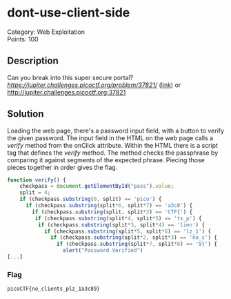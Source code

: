 # dont-use-client-side
Category: Web Exploitation\
Points: 100

## Description
Can you break into this super secure portal? *https://jupiter.challenges.picoctf.org/problem/37821/* ([link](https://jupiter.challenges.picoctf.org/problem/37821/)) or http://jupiter.challenges.picoctf.org:37821

## Solution
Loading the web page, there's a password input field, with a button to verify the given password. The input field in the HTML on the web page calls a *verify* method from the onClick attribute. Within the HTML there is a script tag that defines the *verify* method. The method checks the passphrase by comparing it against segments of the expected phrase. Piecing those pieces together in order gives the flag.
```Javascript
function verify() {
    checkpass = document.getElementById("pass").value;
    split = 4;
    if (checkpass.substring(0, split) == 'pico') {
      if (checkpass.substring(split*6, split*7) == 'a3c8') {
        if (checkpass.substring(split, split*2) == 'CTF{') {
         if (checkpass.substring(split*4, split*5) == 'ts_p') {
          if (checkpass.substring(split*3, split*4) == 'lien') {
            if (checkpass.substring(split*5, split*6) == 'lz_1') {
              if (checkpass.substring(split*2, split*3) == 'no_c') {
                if (checkpass.substring(split*7, split*8) == '9}') {
                  alert("Password Verified")
[...]
```

### Flag
```
picoCTF{no_clients_plz_1a3c89}
```